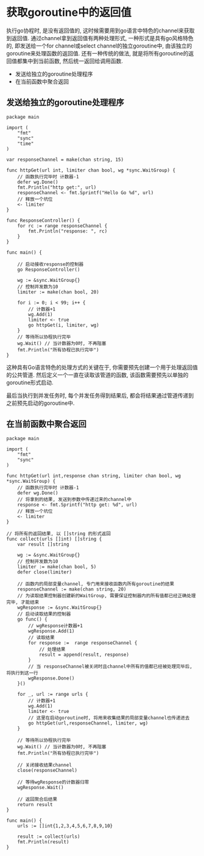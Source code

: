 
获取goroutine中的返回值
=============

执行go协程时, 是没有返回值的, 这时候需要用到go语言中特色的channel来获取到返回值. 通过channel拿到返回值有两种处理形式, 一种形式是具有go风格特色的, 即发送给一个for channel或select channel的独立goroutine中, 由该独立的goroutine来处理函数的返回值. 还有一种传统的做法, 就是将所有goroutine的返回值都集中到当前函数, 然后统一返回给调用函数.

- 发送给独立的goroutine处理程序
- 在当前函数中聚合返回


发送给独立的goroutine处理程序
-------------
```golang
package main

import (
	"fmt"
	"sync"
	"time"
)

var responseChannel = make(chan string, 15)

func httpGet(url int, limiter chan bool, wg *sync.WaitGroup) {
	// 函数执行完毕时 计数器-1
	defer wg.Done()
	fmt.Println("http get:", url)
	responseChannel <- fmt.Sprintf("Hello Go %d", url)
	// 释放一个坑位
	<- limiter
}

func ResponseController() {
	for rc := range responseChannel {
		fmt.Println("response: ", rc)
	}
}

func main() {

	// 启动接收response的控制器
	go ResponseController()

	wg := &sync.WaitGroup{}
	// 控制并发数为10
	limiter := make(chan bool, 20)

	for i := 0; i < 99; i++ {
		// 计数器+1
		wg.Add(1)
		limiter <- true
		go httpGet(i, limiter, wg)
	}
	// 等待所以协程执行完毕
	wg.Wait() // 当计数器为0时, 不再阻塞
	fmt.Println("所有协程已执行完毕")
}
```
这种具有Go语言特色的处理方式的关键在于, 你需要预先创建一个用于处理返回值的公共管道. 然后定义一个一直在读取该管道的函数, 该函数需要预先以单独的goroutine形式启动.

最后当执行到并发任务时, 每个并发任务得到结果后, 都会将结果通过管道传递到之前预先启动的goroutine中.






在当前函数中聚合返回
------------------
```golang
package main

import (
	"fmt"
	"sync"
)

func httpGet(url int,response chan string, limiter chan bool, wg *sync.WaitGroup) {
	// 函数执行完毕时 计数器-1
	defer wg.Done()
	// 将拿到的结果, 发送到参数中传递过来的channel中
	response <- fmt.Sprintf("http get: %d", url)
	// 释放一个坑位
	<- limiter
}

// 将所有的返回结果, 以 []string 的形式返回
func collect(urls []int) []string {
	var result []string

	wg := &sync.WaitGroup{}
	// 控制并发数为10
	limiter := make(chan bool, 5)
	defer close(limiter)

	// 函数内的局部变量channel, 专门用来接收函数内所有goroutine的结果
	responseChannel := make(chan string, 20)
	// 为读取结果控制器创建新的WaitGroup, 需要保证控制器内的所有值都已经正确处理完毕, 才能结束
	wgResponse := &sync.WaitGroup{}
	// 启动读取结果的控制器
	go func() {
		// wgResponse计数器+1
		wgResponse.Add(1)
		// 读取结果
		for response :=  range responseChannel {
			// 处理结果
			result = append(result, response)
		}
		// 当 responseChannel被关闭时且channel中所有的值都已经被处理完毕后, 将执行到这一行
		wgResponse.Done()
	}()

	for _, url := range urls {
		// 计数器+1
		wg.Add(1)
		limiter <- true
		// 这里在启动goroutine时, 将用来收集结果的局部变量channel也传递进去
		go httpGet(url,responseChannel, limiter, wg)
	}

	// 等待所以协程执行完毕
	wg.Wait() // 当计数器为0时, 不再阻塞
	fmt.Println("所有协程已执行完毕")

	// 关闭接收结果channel
	close(responseChannel)

	// 等待wgResponse的计数器归零
	wgResponse.Wait()
	
	// 返回聚合后结果
	return result
}

func main() {
	urls := []int{1,2,3,4,5,6,7,8,9,10}

	result := collect(urls)
	fmt.Println(result)
}
```
